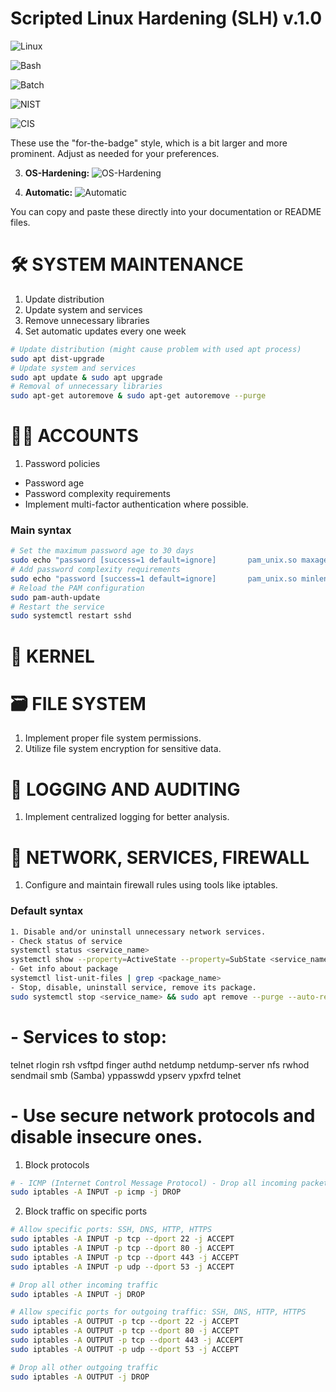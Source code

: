 # Scripted Linux Hardening (SLH) v.1.0

   ![Linux](https://img.shields.io/badge/Linux-blue?style=flat&logo=Linux&logoColor=White)
   
   ![Bash](https://img.shields.io/badge/Bash-Green?style=plastic&logo=Bash&logoColor=Red)

   ![Batch](https://img.shields.io/badge/Batch-333333?style=flat&logo=windows&logoColor=green)

   ![NIST](https://img.shields.io/badge/NIST-333333?style=for-the-badge&logo=nist&logoColor=white)

   ![CIS](https://img.shields.io/badge/CIS-333333?style=for-the-badge&logo=cis&logoColor=white)

These use the "for-the-badge" style, which is a bit larger and more prominent. Adjust as needed for your preferences.

3. **OS-Hardening:**
   ![OS-Hardening](https://img.shields.io/badge/OS--Hardening-333333?style=flat&logo=shield)

4. **Automatic:**
   ![Automatic](https://img.shields.io/badge/Automatic-333333?style=flat&logo=automation&logoColor=white)

You can copy and paste these directly into your documentation or README files.

# 🛠️ SYSTEM MAINTENANCE
1. Update distribution
2. Update system and services
3. Remove unnecessary libraries
4. Set automatic updates every one week

```sh
# Update distribution (might cause problem with used apt process)
sudo apt dist-upgrade
# Update system and services
sudo apt update & sudo apt upgrade
# Removal of unnecessary libraries
sudo apt-get autoremove & sudo apt-get autoremove --purge
```


# 👨‍💼 ACCOUNTS
1. Password policies
- Password age
- Password complexity requirements
- Implement multi-factor authentication where possible.


### Main syntax
```sh
# Set the maximum password age to 30 days
sudo echo "password [success=1 default=ignore]       pam_unix.so maxage=30" >> /etc/pam.d/sshd
# Add password complexity requirements
sudo echo "password [success=1 default=ignore]       pam_unix.so minlen=12 minclasstype=4 minlenclasses=4" >> /etc/pam.d/sshd
# Reload the PAM configuration
sudo pam-auth-update
# Restart the service
sudo systemctl restart sshd
```


# 🔳 KERNEL


# 🗃️ FILE SYSTEM
1. Implement proper file system permissions.
2. Utilize file system encryption for sensitive data.


# 🧾 LOGGING AND AUDITING
1. Implement centralized logging for better analysis.


# 📛 NETWORK, SERVICES, FIREWALL
1. Configure and maintain firewall rules using tools like iptables.
### Default syntax
```sh
1. Disable and/or uninstall unnecessary network services.
- Check status of service
systemctl status <service_name>
systemctl show --property=ActiveState --property=SubState <service_name>
- Get info about package
systemctl list-unit-files | grep <package_name>
- Stop, disable, uninstall service, remove its package.
sudo systemctl stop <service_name> && sudo apt remove --purge --auto-remove -y <package_name>
```
# - Services to stop:

telnet
rlogin
rsh
vsftpd
finger
authd
netdump
netdump-server
nfs
rwhod
sendmail
smb (Samba)
yppasswdd
ypserv
ypxfrd
telnet



# - Use secure network protocols and disable insecure ones.
1. Block protocols
```sh
# - ICMP (Internet Control Message Protocol) - Drop all incoming packets from all IP's.
sudo iptables -A INPUT -p icmp -j DROP
```
2. Block traffic on specific ports
```sh
# Allow specific ports: SSH, DNS, HTTP, HTTPS
sudo iptables -A INPUT -p tcp --dport 22 -j ACCEPT
sudo iptables -A INPUT -p tcp --dport 80 -j ACCEPT
sudo iptables -A INPUT -p tcp --dport 443 -j ACCEPT
sudo iptables -A INPUT -p udp --dport 53 -j ACCEPT

# Drop all other incoming traffic
sudo iptables -A INPUT -j DROP

# Allow specific ports for outgoing traffic: SSH, DNS, HTTP, HTTPS
sudo iptables -A OUTPUT -p tcp --dport 22 -j ACCEPT
sudo iptables -A OUTPUT -p tcp --dport 80 -j ACCEPT
sudo iptables -A OUTPUT -p tcp --dport 443 -j ACCEPT
sudo iptables -A OUTPUT -p udp --dport 53 -j ACCEPT

# Drop all other outgoing traffic
sudo iptables -A OUTPUT -j DROP
```
